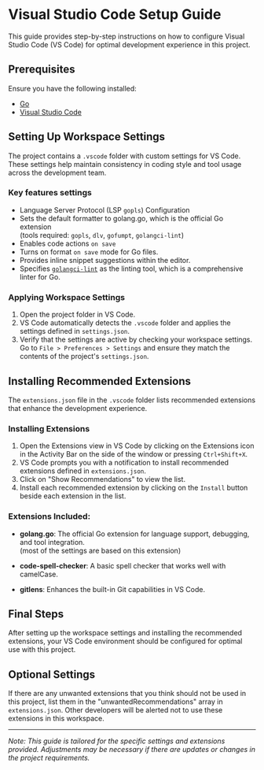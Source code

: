 # Visual Studio Code Setup Guide

This guide provides step-by-step instructions on how to configure Visual Studio Code (VS Code) for optimal development experience in this project.

## Prerequisites

Ensure you have the following installed:
- [Go](https://golang.org/dl/)
- [Visual Studio Code](https://code.visualstudio.com/)

## Setting Up Workspace Settings

The project contains a `.vscode` folder with custom settings for VS Code. These settings help maintain consistency in coding style and tool usage across the development team.

### Key features settings

- Language Server Protocol (LSP `gopls`) Configuration
- Sets the default formatter to golang.go, which is the official Go extension  
(tools required: `gopls`, `dlv`, `gofumpt`, `golangci-lint`)
- Enables code actions `on save`
- Turns on format `on save` mode for Go files.
- Provides inline snippet suggestions within the editor.
- Specifies [`golangci-lint`](https://golangci-lint.run/) as the linting tool, which is a comprehensive linter for Go.

### Applying Workspace Settings

1. Open the project folder in VS Code.
2. VS Code automatically detects the `.vscode` folder and applies the settings defined in `settings.json`.
3. Verify that the settings are active by checking your workspace settings. Go to `File > Preferences > Settings` and ensure they match the contents of the project's `settings.json`.

## Installing Recommended Extensions

The `extensions.json` file in the `.vscode` folder lists recommended extensions that enhance the development experience.

### Installing Extensions

1. Open the Extensions view in VS Code by clicking on the Extensions icon in the Activity Bar on the side of the window or pressing `Ctrl+Shift+X`. 
2. VS Code prompts you with a notification to install recommended extensions defined in `extensions.json`.
3. Click on "Show Recommendations" to view the list.
4. Install each recommended extension by clicking on the `Install` button beside each extension in the list.

### Extensions Included:

- **golang.go**: The official Go extension for language support, debugging, and tool integration.  
(most of the settings are based on this extension)

- **code-spell-checker**: A basic spell checker that works well with camelCase.
- **gitlens**: Enhances the built-in Git capabilities in VS Code.

## Final Steps

After setting up the workspace settings and installing the recommended extensions, your VS Code environment should be configured for optimal use with this project. 

## Optional Settings

If there are any unwanted extensions that you think should not be used in this project, list them in the "unwantedRecommendations" array in `extensions.json`. Other developers will be alerted not to use these extensions in this workspace.

---

*Note: This guide is tailored for the specific settings and extensions provided. Adjustments may be necessary if there are updates or changes in the project requirements.*

